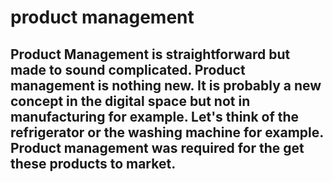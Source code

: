 # product management
## Product Management is straightforward but made to sound complicated. Product management is nothing new. It is probably a new concept in the digital space but not in manufacturing for example. Let's think of the refrigerator or the washing machine for example. Product management was required for the get these products to market.

